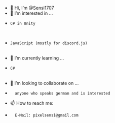 -   👋 Hi, I’m @Sensi1707
 ⠀ 
-   👀 I’m interested in ...
   ⠀ 
-     C# in Unity 
     ⠀ 
-     JavaScript (mostly for discord.js)
   ⠀ 
-   🌱 I’m currently learning ...
-     C#
     ⠀ 
-   💞️ I’m looking to collaborate on ...
-       anyone who speaks german and is interested
-   📫 How to reach me:
-       E-Mail: pixelsensi@gmail.com


<!---
Sensi1707/Sensi1707 is a ✨ special ✨ repository because its `README.md` (this file) appears on your GitHub profile.
You can click the Preview link to take a look at your changes.
--->
